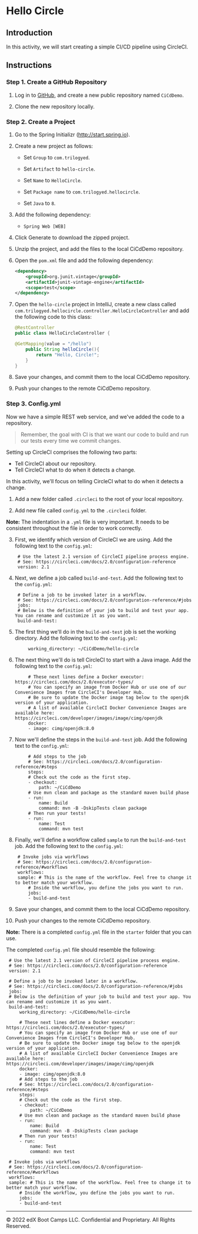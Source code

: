 # Hello Circle

## Introduction

In this activity, we will start creating a simple CI/CD pipeline using CircleCI.


## Instructions

### Step 1. Create a GitHub Repository

1. Log in to [GitHub](https://github.com/), and create a new public repository named `CiCdDemo`.

2. Clone the new repository locally.

### Step 2. Create a Project

1. Go to the Spring Initializr (http://start.spring.io).

2. Create a new project as follows:

   * Set ```Group``` to ```com.trilogyed```.

   * Set ```Artifact``` to ```hello-circle```.

   * Set ```Name``` to ```HelloCircle```.

   * Set ```Package name``` to ```com.trilogyed.hellocircle```.

   * Set ```Java``` to ```8```. 

3. Add the following dependency:

   * ```Spring Web [WEB]```

4. Click Generate to download the zipped project.

5. Unzip the project, and add the files to the local CiCdDemo repository.

6. Open the `pom.xml` file and add the following dependency:

    ```xml
    <dependency>
        <groupId>org.junit.vintage</groupId>
        <artifactId>junit-vintage-engine</artifactId>
        <scope>test</scope>
    </dependency>
    ```

7. Open the `hello-circle` project in IntelliJ, create a new class called `com.trilogyed.hellocircle.controller.HelloCircleController` and add the following code to this class:

    ```java
    @RestController
    public class HelloCircleController {

    @GetMapping(value = "/hello")
        public String helloCircle(){
            return "Hello, Circle!";
        }
    }
    ```

8. Save your changes, and commit them to the local CiCdDemo repository.

9. Push your changes to the remote CiCdDemo repository.

### Step 3. Config.yml

Now we have a simple REST web service, and we've added the code to a repository.

>Remember, the goal with CI is that we want our code to build and run our tests every time we commit changes.

Setting up CircleCI comprises the following two parts:
- Tell CircleCI about our repository.
- Tell CircleCI what to do when it detects a change.

In this activity, we'll focus on telling CircleCI what to do when it detects a change.

1. Add a new folder called `.circleci` to the root of your local repository.

2. Add new file called `config.yml` to the `.circleci` folder.

**Note:** The indentation in a `.yml` file is very important. It needs to be consistent throughout the file in order to work correctly.

3. First, we identify which version of CircleCI we are using. Add the following text to the `config.yml`:
   ```
    # Use the latest 2.1 version of CircleCI pipeline process engine.
    # See: https://circleci.com/docs/2.0/configuration-reference
    version: 2.1
   ```

4. Next, we define a job called `build-and-test`. Add the following text to the `config.yml`:
   ```
    # Define a job to be invoked later in a workflow.
    # See: https://circleci.com/docs/2.0/configuration-reference/#jobs
    jobs:
    # Below is the definition of your job to build and test your app. You can rename and customize it as you want.
    build-and-test:
   ```

5. The first thing we'll do in the `build-and-test` job is set the working directory. Add the following text to the `config.yml`:
   ```
        working_directory: ~/CiCdDemo/hello-circle
   ```

6. The next thing we'll do is tell CircleCI to start with a Java image. Add the following text to the `config.yml`:
   ```
        # These next lines define a Docker executor: https://circleci.com/docs/2.0/executor-types/
        # You can specify an image from Docker Hub or use one of our Convenience Images from CircleCI's Developer Hub.
        # Be sure to update the Docker image tag below to the openjdk version of your application.
        # A list of available CircleCI Docker Convenience Images are available here: https://circleci.com/developer/images/image/cimg/openjdk
        docker:
        - image: cimg/openjdk:8.0
   ```

7. Now we'll define the steps in the `build-and-test` job. Add the following text to the `config.yml`:
   ```
        # Add steps to the job
        # See: https://circleci.com/docs/2.0/configuration-reference/#steps
        steps:
        # Check out the code as the first step.
        - checkout:
            path: ~/CiCdDemo
        # Use mvn clean and package as the standard maven build phase
        - run:
            name: Build
            command: mvn -B -DskipTests clean package
        # Then run your tests!
        - run:
            name: Test
            command: mvn test
   ```

8. Finally, we'll define a workflow called `sample` to run the `build-and-test` job. Add the following text to the `config.yml`:
   ```
    # Invoke jobs via workflows
    # See: https://circleci.com/docs/2.0/configuration-reference/#workflows
    workflows:
    sample: # This is the name of the workflow. Feel free to change it to better match your workflow.
        # Inside the workflow, you define the jobs you want to run.
        jobs:
        - build-and-test
   ```

9. Save your changes, and commit them to the local CiCdDemo repository.

10. Push your changes to the remote CiCdDemo repository.

**Note:** There is a completed `config.yml` file in the `starter` folder that you can use.

The completed `config.yml` file should resemble the following:

   ```
    # Use the latest 2.1 version of CircleCI pipeline process engine.
    # See: https://circleci.com/docs/2.0/configuration-reference
    version: 2.1

    # Define a job to be invoked later in a workflow.
    # See: https://circleci.com/docs/2.0/configuration-reference/#jobs
    jobs:
    # Below is the definition of your job to build and test your app. You can rename and customize it as you want.
    build-and-test:
        working_directory: ~/CiCdDemo/hello-circle

        # These next lines define a Docker executor: https://circleci.com/docs/2.0/executor-types/
        # You can specify an image from Docker Hub or use one of our Convenience Images from CircleCI's Developer Hub.
        # Be sure to update the Docker image tag below to the openjdk version of your application.
        # A list of available CircleCI Docker Convenience Images are available here: https://circleci.com/developer/images/image/cimg/openjdk
        docker:
        - image: cimg/openjdk:8.0
        # Add steps to the job
        # See: https://circleci.com/docs/2.0/configuration-reference/#steps
        steps:
        # Check out the code as the first step.
        - checkout:
            path: ~/CiCdDemo
        # Use mvn clean and package as the standard maven build phase
        - run:
            name: Build
            command: mvn -B -DskipTests clean package
        # Then run your tests!
        - run:
            name: Test
            command: mvn test

    # Invoke jobs via workflows
    # See: https://circleci.com/docs/2.0/configuration-reference/#workflows
    workflows:
    sample: # This is the name of the workflow. Feel free to change it to better match your workflow.
        # Inside the workflow, you define the jobs you want to run.
        jobs:
        - build-and-test
   ```

---

© 2022 edX Boot Camps LLC. Confidential and Proprietary. All Rights Reserved.
